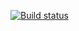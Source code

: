 [![Build status](https://ci.appveyor.com/api/projects/status/vmipcsioehniyv4g?svg=true)](https://ci.appveyor.com/project/UdavUPS/events-game)